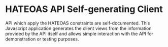 HATEOAS API Self-generating Client
==================================

API which apply the HATEOAS constraints are self-documented. This Javascript application generates the client views from the information provided by the API itself and allows simple interaction with the API for demonstration or testing purposes.
